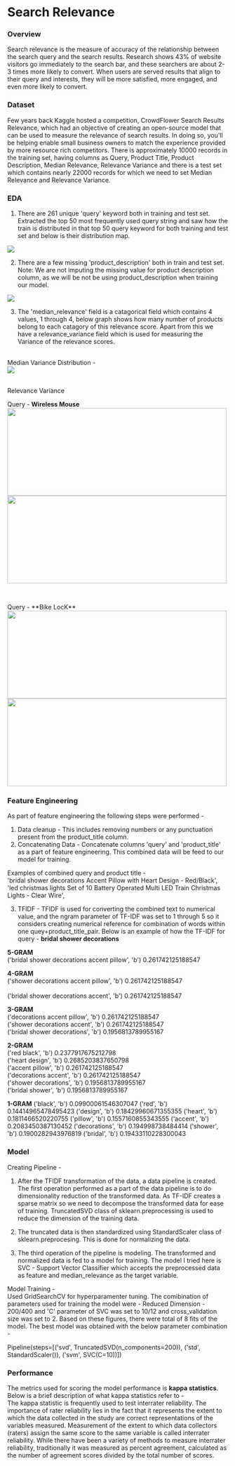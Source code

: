# Search Relevance

### Overview
Search relevance is the measure of accuracy of the relationship between the search query and the search results. Research shows 43% of website visitors go immediately 
to the search bar, and these searchers are about 2-3 times more likely to convert. When users are served results that align to their query and interests, they will be 
more satisfied, more engaged, and even more likely to convert.

### Dataset
Few years back Kaggle hosted a competition, CrowdFlower Search Results Relevance, which had an objective of creating an open-source model that can be used to measure the relevance of search results. In doing so, you'll be helping enable small business owners to match the experience provided by more resource rich competitors. There is approximately 10000 records in the training set, having columns as Query, Product Title, Product Description, Median Relevance, Relevance Variance and there is a test set which contains nearly 22000 records for which we need to set Median Relevance and Relevance Variance.

### EDA
1. There are 261 unique 'query' keyword both in training and test set. Extracted the top 50 most frequently used query string and saw how the train is distributed in that top 50 query keyword for both training and test set and below is their distribution map.

<img src='https://github.com/Ruparna25/search_relevance/blob/main/Images/Top50.png'>

2. There are a few missing 'product_description' both in train and test set. 
Note: We are not imputing the missing value for product description column, as we will be not be using product_description when training our model.

<img src='https://github.com/Ruparna25/search_relevance/blob/main/Images/null_pct.png'>

3. The 'median_relevance' field is a catagorical field which contains 4 values, 1 through 4, below graph shows how many number of products belong to each catagory of this relevance score. Apart from this we have a relevance_variance field which is used for measuring the Variance of the relevance scores.

<br> Median Variance Distribution -
<br><img src='https://github.com/Ruparna25/search_relevance/blob/main/Images/med_rel.png'>

<br> Relevance Variance
<br><p float="left">Query - **Wireless Mouse** <br>
 <img src='https://github.com/Ruparna25/search_relevance/blob/main/Images/rel_var_wmouse.png' width=500 height=200><img src='https://github.com/Ruparna25/search_relevance/blob/main/Images/rel_var_wmouse1.png' width=500 height=200>
</p>
<br><p float="left">Query - **Bike LocK** <br>
 <img src='https://github.com/Ruparna25/search_relevance/blob/main/Images/rel_var_bike.png' width=500 height=200><img src='https://github.com/Ruparna25/search_relevance/blob/main/Images/rel_var_bike1.png' width=500 height=200>
</p>

### Feature Engineering 
As part of feature engineering the following steps were performed - 
1. Data cleanup - This includes removing numbers or any punctuation present from the product_title column.
2. Concatenating Data - Concatenate columns 'query' and 'product_title' as a part of feature engineering. This combined data will be feed to our model for training.
 
Examples of combined query and product title - 
<br>'bridal shower decorations Accent Pillow with Heart Design - Red/Black',
<br>'led christmas lights Set of 10 Battery Operated Multi LED Train Christmas Lights - Clear Wire',

3. TFIDF - TFIDF is used for converting the combined text to numerical value, and the ngram parameter of TF-IDF was set to 1 through 5 so it considers creating numerical reference for combination of words within one quey+product_title_pair. Below is an example of how the TF-IDF for query - **bridal shower decorations**

 **5-GRAM**
<br>('bridal shower decorations accent pillow', 'b') 0.261742125188547

**4-GRAM**
<br>('shower decorations accent pillow', 'b') 0.261742125188547  
<br>('bridal shower decorations accent', 'b') 0.261742125188547 

**3-GRAM**
<br>('decorations accent pillow', 'b') 0.261742125188547 
<br>('shower decorations accent', 'b') 0.261742125188547
<br>('bridal shower decorations', 'b') 0.1956813789955167 

**2-GRAM**
<br>('red black', 'b') 0.2377917675212798
<br>('heart design', 'b') 0.2685203837650798
<br>('accent pillow', 'b') 0.261742125188547
<br>('decorations accent', 'b') 0.261742125188547
<br>('shower decorations', 'b') 0.1956813789955167
<br>('bridal shower', 'b') 0.1956813789955167

**1-GRAM**
('black', 'b') 0.09900061546307047
('red', 'b') 0.14414965478495423
('design', 'b') 0.18429960671355355
('heart', 'b') 0.1811466520220755
('pillow', 'b') 0.1557160855343555
('accent', 'b') 0.2083450387130452
('decorations', 'b') 0.194998738484414
('shower', 'b') 0.1900282943976819
('bridal', 'b') 0.19433110228300043

### Model
Creating Pipeline - 
1. After the TFIDF transformation of the data, a data pipeline is created. The first operation performed as a part of the data pipeline is to do dimensionality reduction of the transformed data. As TF-IDF creates a sparse matrix so we need to decompose the transformed data for ease of training. TruncatedSVD class of sklearn.preprocessing is used to reduce the dimension of the training data.

2. The truncated data is then standardized using StandardScaler class of sklearn.preprocesing. This is done for normalizing the data.

3. The third operation of the pipeline is modeling. The transformed and normalized data is fed to a model for training. The model I tried here is SVC - Support Vector Classifier which accepts the preprocessed data as feature and median_relevance as the target variable. 

Model Training -
<br> Used GridSearchCV for hyperparamenter tuning. The comibination of parameters used for training the model were - Reduced Dimension - 200/400 and 'C' parameter of SVC was set to 10/12 and cross_validation size was set to 2. Based on these figures, there were total of 8 fits of the model. The best model was obtained with the below parameter combination - 

Pipeline(steps=[('svd', TruncatedSVD(n_components=200)),
                ('std', StandardScaler()), ('svm', SVC(C=10))])

### Performance
The metrics used for scoring the model performance is **kappa statistics**. Below is a brief description of what kappa statistics refer to -
<br>The kappa statistic is frequently used to test interrater reliability. The importance of rater reliability lies in the fact that it represents the extent to which the data collected in the study are correct representations of the variables measured. Measurement of the extent to which data collectors (raters) assign the same score to the same variable is called interrater reliability. While there have been a variety of methods to measure interrater reliability, traditionally it was 
measured as percent agreement, calculated as the number of agreement scores divided by the total number of scores. 
